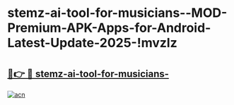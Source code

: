 # stemz-ai-tool-for-musicians--MOD-Premium-APK-Apps-for-Android-Latest-Update-2025-!mvzlz

# <h2><a href="https://1mwbez.esa.edu.pl?title=stemz-ai-tool-for-musicians-&ref=mvzlz">🔗👉 🔴 stemz-ai-tool-for-musicians-</a></h2>

[![acn](https://github.com/user-attachments/assets/0f9c940e-d8b0-45ae-aac7-cd30a18b3e1c)](https://1mwbez.esa.edu.pl?title=stemz-ai-tool-for-musicians-&ref=mvzlz)

